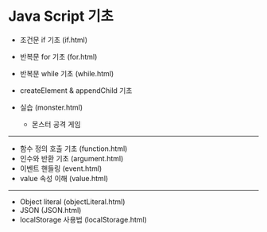 # Java Script 기초

- 조건문 if 기초 (if.html)
- 반복문 for 기초 (for.html)
- 반복문 while 기초 (while.html)
- createElement & appendChild 기초

- 실습 (monster.html)
  - 몬스터 공격 게임

---

- 함수 정의 호출 기초 (function.html)
- 인수와 반환 기초 (argument.html)
- 이벤트 핸들링 (event.html)
- value 속성 이해 (value.html)

---

- Object literal (objectLiteral.html)
- JSON (JSON.html)
- localStorage 사용법 (localStorage.html)
